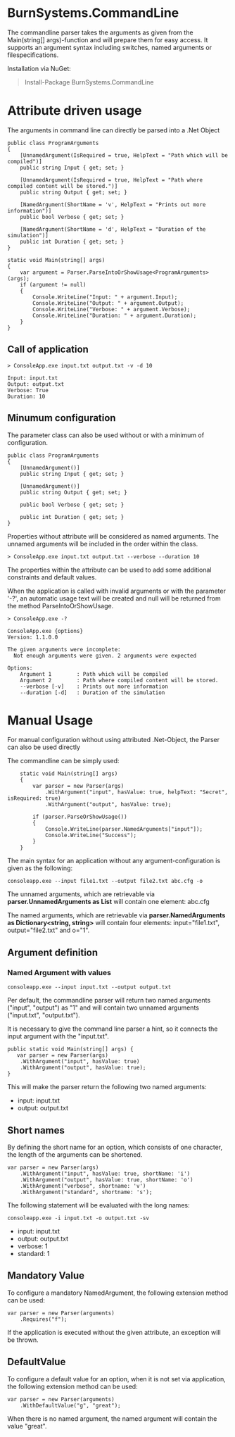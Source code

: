 # BurnSystems.CommandLine

The commandline parser takes the arguments as given from the Main(string[] args)-function and will prepare
them for easy access. It supports an argument syntax including switches, named arguments or 
filespecifications. 

Installation via NuGet: 

> Install-Package BurnSystems.CommandLine 

# Attribute driven usage

The arguments in command line can directly be parsed into a .Net Object

    public class ProgramArguments
    {
        [UnnamedArgument(IsRequired = true, HelpText = "Path which will be compiled")]
        public string Input { get; set; }

        [UnnamedArgument(IsRequired = true, HelpText = "Path where compiled content will be stored.")]
        public string Output { get; set; }

        [NamedArgument(ShortName = 'v', HelpText = "Prints out more information")]
        public bool Verbose { get; set; }

        [NamedArgument(ShortName = 'd', HelpText = "Duration of the simulation")]
        public int Duration { get; set; }
    }

    static void Main(string[] args)
    {
        var argument = Parser.ParseIntoOrShowUsage<ProgramArguments>(args);
        if (argument != null)
        {
            Console.WriteLine("Input: " + argument.Input);
            Console.WriteLine("Output: " + argument.Output);
            Console.WriteLine("Verbose: " + argument.Verbose);
            Console.WriteLine("Duration: " + argument.Duration);
        }
    }

## Call of application

    > ConsoleApp.exe input.txt output.txt -v -d 10

    Input: input.txt
    Output: output.txt
    Verbose: True
    Duration: 10

## Minumum configuration

The parameter class can also be used without or with a minimum of configuration.

    public class ProgramArguments
    {
        [UnnamedArgument()]
        public string Input { get; set; }

        [UnnamedArgument()]
        public string Output { get; set; }

        public bool Verbose { get; set; }

        public int Duration { get; set; }
    }

Properties without attribute will be considered as named arguments. The unnamed arguments
will be included in the order within the class. 

    > ConsoleApp.exe input.txt output.txt --verbose --duration 10

The properties within the attribute can be used to add some additional constraints and 
default values. 

When the application is called with invalid arguments or with the parameter '-?', 
an automatic usage text will be created and null will be returned from the method ParseIntoOrShowUsage.

    > ConsoleApp.exe -?

    ConsoleApp.exe {options}
    Version: 1.1.0.0

    The given arguments were incomplete:
      Not enough arguments were given. 2 arguments were expected

    Options:
        Argument 1        : Path which will be compiled
        Argument 2        : Path where compiled content will be stored.
        --verbose [-v]    : Prints out more information
        --duration [-d]   : Duration of the simulation

# Manual Usage

For manual configuration without using attributed .Net-Object, the Parser can also be used directly

The commandline can be simply used: 

        static void Main(string[] args)
        {
            var parser = new Parser(args)
                .WithArgument("input", hasValue: true, helpText: "Secret", isRequired: true)
                .WithArgument("output", hasValue: true);

            if (parser.ParseOrShowUsage())
            {
                Console.WriteLine(parser.NamedArguments["input"]);
                Console.WriteLine("Success");
            }
        }

The main syntax for an application without any argument-configuration is given as the following: 

    consoleapp.exe --input file1.txt --output file2.txt abc.cfg -o 

The unnamed arguments, which are retrievable via **parser.UnnamedArguments as List<string>** will contain
one element: abc.cfg

The named arguments, which are retrievable via **parser.NamedArguments as Dictionary<string, string>**
will contain four elements: input="file1.txt", output="file2.txt" and o="1".

## Argument definition

### Named Argument with values

    consoleapp.exe --input input.txt --output output.txt
    
Per default, the commandline parser will return two named arguments ("input", "output") as "1" and
will contain two unnamed arguments ("input.txt", "output.txt").

It is necessary to give the command line parser a hint, so it connects the input argument with the
"input.txt".

    public static void Main(string[] args) {
       var parser = new Parser(args)
        .WithArgument("input", hasValue: true)
        .WithArgument("output", hasValue: true);
    }

This will make the parser return the following two named arguments: 

* input: input.txt
* output: output.txt

## Short names

By defining the short name for an option, which consists of one character, the length of the 
arguments can be shortened.

    var parser = new Parser(args)
        .WithArgument("input", hasValue: true, shortName: 'i')
        .WithArgument("output", hasValue: true, shortName: 'o')
		.WithArgument("verbose", shortname: 'v')
		.WithArgument("standard", shortname: 's');

The following statement will be evaluated with the long names: 

    consoleapp.exe -i input.txt -o output.txt -sv

* input: input.txt
* output: output.txt
* verbose: 1
* standard: 1

## Mandatory Value

To configure a mandatory NamedArgument, the following extension method can be used:

    var parser = new Parser(arguments)
        .Requires("f");
        
If the application is executed without the given attribute, an exception will be thrown.

## DefaultValue

To configure a default value for an option, when it is not set via application, the following 
extension method can be used: 

    var parser = new Parser(arguments)
        .WithDefaultValue("g", "great");
        
When there is no named argument, the named argument will contain the value "great". 
